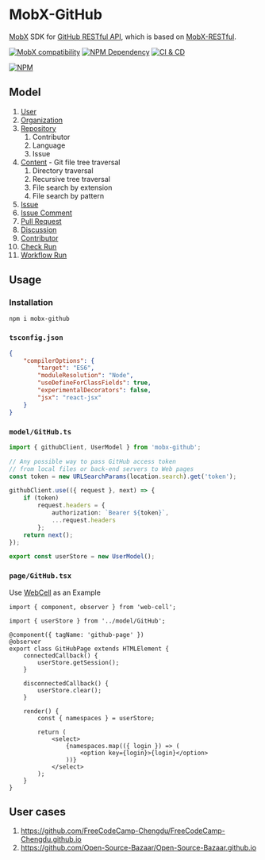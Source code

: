 # MobX-GitHub

[MobX][1] SDK for [GitHub RESTful API][2], which is based on [MobX-RESTful][3].

[![MobX compatibility](https://img.shields.io/badge/Compatible-1?logo=mobx&label=MobX%206%2F7)][1]
[![NPM Dependency](https://img.shields.io/librariesio/release/npm/mobx-github)][4]
[![CI & CD](https://github.com/idea2app/MobX-GitHub/actions/workflows/main.yml/badge.svg)][5]

[![NPM](https://nodei.co/npm/mobx-github.png?downloads=true&downloadRank=true&stars=true)][6]

## Model

1. [User](source/User.ts)
2. [Organization](source/Organization.ts)
3. [Repository](source/Repository.ts)
    1. Contributor
    2. Language
    3. Issue
4. [Content](source/Content.ts) - Git file tree traversal
    1. Directory traversal
    2. Recursive tree traversal
    3. File search by extension
    4. File search by pattern
5. [Issue](source/Issue.ts)
6. [Issue Comment](source/IssueComment.ts)
7. [Pull Request](source/PullRequest.ts)
8. [Discussion](source/Discussion.ts)
9. [Contributor](source/Contributor.ts)
10. [Check Run](source/CheckRun.ts)
11. [Workflow Run](source/WorkflowRun.ts)

## Usage

### Installation

```shell
npm i mobx-github
```

### `tsconfig.json`

```json
{
    "compilerOptions": {
        "target": "ES6",
        "moduleResolution": "Node",
        "useDefineForClassFields": true,
        "experimentalDecorators": false,
        "jsx": "react-jsx"
    }
}
```

### `model/GitHub.ts`

```typescript
import { githubClient, UserModel } from 'mobx-github';

// Any possible way to pass GitHub access token
// from local files or back-end servers to Web pages
const token = new URLSearchParams(location.search).get('token');

githubClient.use(({ request }, next) => {
    if (token)
        request.headers = {
            authorization: `Bearer ${token}`,
            ...request.headers
        };
    return next();
});

export const userStore = new UserModel();
```

### `page/GitHub.tsx`

Use [WebCell][7] as an Example

```tsx
import { component, observer } from 'web-cell';

import { userStore } from '../model/GitHub';

@component({ tagName: 'github-page' })
@observer
export class GitHubPage extends HTMLElement {
    connectedCallback() {
        userStore.getSession();
    }

    disconnectedCallback() {
        userStore.clear();
    }

    render() {
        const { namespaces } = userStore;

        return (
            <select>
                {namespaces.map(({ login }) => (
                    <option key={login}>{login}</option>
                ))}
            </select>
        );
    }
}
```

## User cases

1. https://github.com/FreeCodeCamp-Chengdu/FreeCodeCamp-Chengdu.github.io
2. https://github.com/Open-Source-Bazaar/Open-Source-Bazaar.github.io

[1]: https://mobx.js.org/
[2]: https://docs.github.com/en/rest
[3]: https://github.com/idea2app/MobX-RESTful
[4]: https://libraries.io/npm/mobx-github
[5]: https://github.com/idea2app/MobX-GitHub/actions/workflows/main.yml
[6]: https://nodei.co/npm/mobx-github/
[7]: https://github.com/EasyWebApp/WebCell

